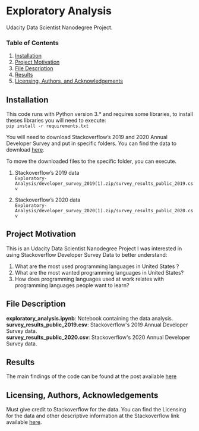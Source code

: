 # Exploratory Analysis
Udacity Data Scientist Nanodegree Project.

### Table of Contents

1. [Installation](#installation)
2. [Project Motivation](#motivation)
3. [File Description](#files)
4. [Results](#results)
5. [Licensing, Authors, and Acknowledgements](#licensing)

## Installation <a name="installation"></a>

This code runs with Python version 3.* and requires some libraries, to install theses libraries you will need to execute: </br>
` pip install -r requirements.txt `

You will need to download Stackoverflow’s 2019 and 2020 Annual Developer Survey and put in specific folders. You can find the data to download [here](https://insights.stackoverflow.com/survey). </br>

To move the downloaded files to the specific folder, you can execute. </br>

1. Stackoverflow’s 2019 data </br>
`Exploratory-Analysis/developer_survey_2019(1).zip/survey_results_public_2019.csv `</br>

2. Stackoverflow’s 2020 data </br>
` Exploratory-Analysis/developer_survey_2020(1).zip/survey_results_public_2020.csv `</br>

## Project Motivation <a name="motivation"></a>

This is an Udacity Data Scientist Nanodegree Project
I was interested in using Stackoverflow Developer Survey Data to better understand:</br>
1. What are the most used programming languages in United States ? </br>
2. What are the most wanted programming languages in United States? </br>
3. How does programming languages used at work relates with programming languages people want to learn? </br>

## File Description <a name="files"></a>

**exploratory_analysis.ipynb**: Notebook containing the data analysis. </br>
**survey_results_public_2019.csv**: Stackoverflow's 2019 Annual Developer Survey data. </br>
**survey_results_public_2020.csv**: Stackoverflow's 2020 Annual Developer Survey data. </br>

## Results <a name="results"></a>
The main findings of the code can be found at the post available [here](https://medium.com/@algethamishahad/most-common-programming-languages-used-in-united-states-ddd059f6a6cc?sk=7b03e2c1dac2bdc1b92fc617c8291174)

## Licensing, Authors, Acknowledgements<a name="licensing"></a>
Must give credit to Stackoverflow for the data. You can find the Licensing for the data and other descriptive information at the Stackoverflow link available [here](https://insights.stackoverflow.com/survey).
